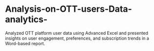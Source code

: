 # Analysis-on-OTT-users-Data-analytics-
Analyzed OTT platform user data using Advanced Excel and presented insights on user engagement, preferences, and subscription trends in a Word-based report.
